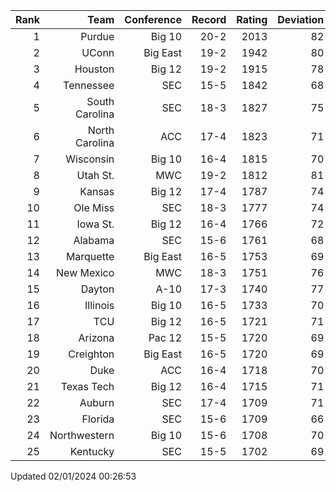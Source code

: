 | Rank  | Team                 | Conference           | Record   | Rating | Deviation |
| ---:  | ---:                 | ---:                 | ---:     | ---:   | ---:      |
| 1     | Purdue               | Big 10               | 20-2     | 2013   | 82        |
| 2     | UConn                | Big East             | 19-2     | 1942   | 80        |
| 3     | Houston              | Big 12               | 19-2     | 1915   | 78        |
| 4     | Tennessee            | SEC                  | 15-5     | 1842   | 68        |
| 5     | South Carolina       | SEC                  | 18-3     | 1827   | 75        |
| 6     | North Carolina       | ACC                  | 17-4     | 1823   | 71        |
| 7     | Wisconsin            | Big 10               | 16-4     | 1815   | 70        |
| 8     | Utah St.             | MWC                  | 19-2     | 1812   | 81        |
| 9     | Kansas               | Big 12               | 17-4     | 1787   | 74        |
| 10    | Ole Miss             | SEC                  | 18-3     | 1777   | 74        |
| 11    | Iowa St.             | Big 12               | 16-4     | 1766   | 72        |
| 12    | Alabama              | SEC                  | 15-6     | 1761   | 68        |
| 13    | Marquette            | Big East             | 16-5     | 1753   | 69        |
| 14    | New Mexico           | MWC                  | 18-3     | 1751   | 76        |
| 15    | Dayton               | A-10                 | 17-3     | 1740   | 77        |
| 16    | Illinois             | Big 10               | 16-5     | 1733   | 70        |
| 17    | TCU                  | Big 12               | 16-5     | 1721   | 71        |
| 18    | Arizona              | Pac 12               | 15-5     | 1720   | 69        |
| 19    | Creighton            | Big East             | 16-5     | 1720   | 69        |
| 20    | Duke                 | ACC                  | 16-4     | 1718   | 70        |
| 21    | Texas Tech           | Big 12               | 16-4     | 1715   | 71        |
| 22    | Auburn               | SEC                  | 17-4     | 1709   | 71        |
| 23    | Florida              | SEC                  | 15-6     | 1709   | 66        |
| 24    | Northwestern         | Big 10               | 15-6     | 1708   | 70        |
| 25    | Kentucky             | SEC                  | 15-5     | 1702   | 69        |

Updated 02/01/2024 00:26:53
